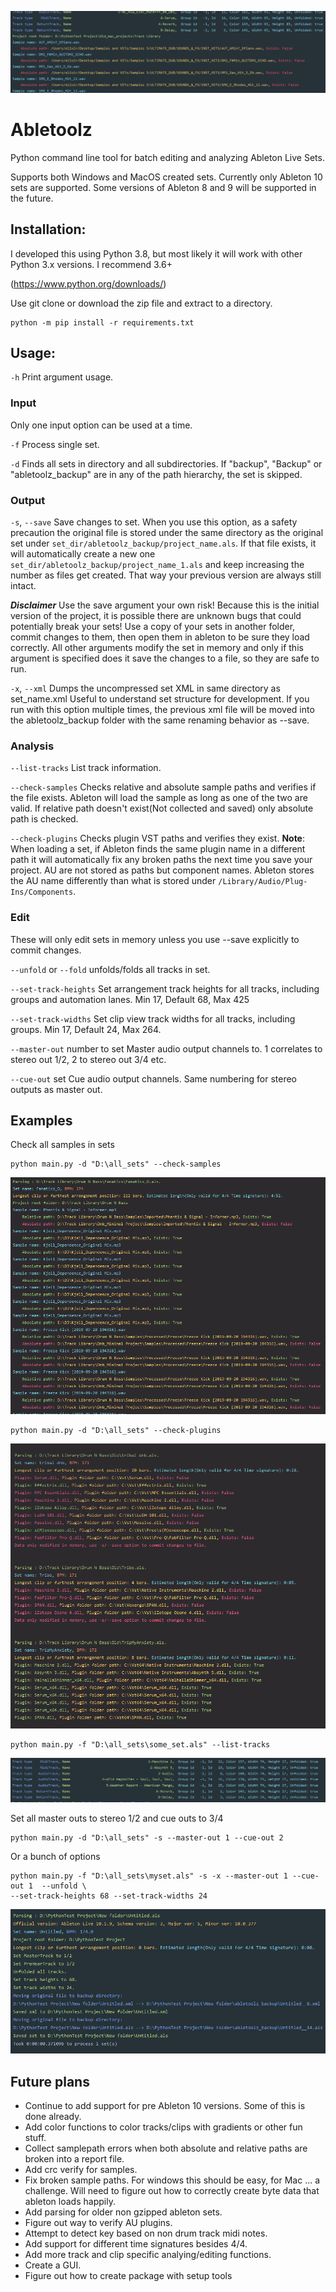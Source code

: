 ![Check plugins](/doc/top.png)
# Abletoolz

Python command line tool for batch editing and analyzing Ableton Live Sets. 

Supports both Windows and MacOS created sets.
Currently only Ableton 10 sets are supported. Some versions of Ableton 8 and 9 will be supported in the future.

## Installation:
I developed this using Python 3.8, but most likely it will work with other Python 3.x versions. I recommend 3.6+

(https://www.python.org/downloads/)

Use git clone or download the zip file and extract to a directory.
```
python -m pip install -r requirements.txt
```

## Usage:
`-h` Print argument usage.

### Input
Only one input option can be used at a time.

`-f` Process single set.

`-d` Finds all sets in directory and all subdirectories. If "backup", "Backup" or "abletoolz_backup" are in any 
of the path hierarchy, the set is skipped.

### Output
`-s`, `--save` 
Save changes to set. When you use this option, as a safety precaution the original file is stored under the same 
directory as the original set under `set_dir/abletoolz_backup/project_name.als`. If that file exists, it will automatically 
create a new one `set_dir/abletoolz_backup/project_name_1.als` and keep increasing the number as files get created. That 
way your previous version are always still intact.

***Disclaimer*** Use the save argument your own risk! Because this is the initial version of the project, it is possible 
there are unknown bugs that could potentially break your sets! Use a copy of your sets in another folder, commit changes
 to them, then open them in ableton to be sure they load correctly. All other arguments modify the set in memory and 
 only if this argument is specified does it save the changes to a file, so they are safe to run.

`-x`, `--xml`  Dumps the uncompressed set XML in same directory as set_name.xml Useful to understand set structure for 
development. If you run with this option multiple times, the previous xml file will be moved into the abletoolz_backup 
folder with the same renaming behavior as --save.

### Analysis
`--list-tracks` List track information.

`--check-samples` Checks relative and absolute sample paths and verifies if the file exists. Ableton will load the 
sample as long as one of the two are valid. If relative path doesn't exist(Not collected and saved) only absolute path 
is checked.

`--check-plugins` Checks plugin VST paths and verifies they exist. **Note**: When loading a set, if Ableton finds the 
same plugin name in a different path it will automatically fix any broken paths the next time you save your project. 
AU are not stored as paths but component names. Ableton stores the AU name differently than what is stored under
`/Library/Audio/Plug-Ins/Components`.

### Edit
These will only edit sets in memory unless you use --save explicitly to commit changes.

`--unfold` or `--fold` unfolds/folds all tracks in set.

`--set-track-heights`  Set arrangement track heights for all tracks, including groups and automation lanes. Min 17, 
Default 68, Max 425

`--set-track-widths` Set clip view track widths for all tracks, including groups. Min 17, Default 24, Max 264. 

`--master-out` number to set Master audio output channels to. 1 correlates to stereo out 1/2, 2 to stereo out 3/4 etc.

`--cue-out` set Cue audio output channels. Same numbering for stereo outputs as master out.

## Examples
Check all samples in sets
```
python main.py -d "D:\all_sets" --check-samples
```
![Check samples](/doc/check_samples.png)


```
python main.py -d "D:\all_sets" --check-plugins
```
![Check plugins](/doc/check_plugins.png)

```
python main.py -f "D:\all_sets\some_set.als" --list-tracks
```
![List tracks](/doc/track_list.png)

Set all master outs to stereo 1/2 and cue outs to 3/4
```
python main.py -d "D:\all_sets" -s --master-out 1 --cue-out 2
```

Or a bunch of options
```
python main.py -f "D:\all_sets\myset.als" -s -x --master-out 1 --cue-out 1  --unfold \
--set-track-heights 68 --set-track-widths 24 
```
![Check plugins](/doc/everything.png)

## Future plans
- Continue to add support for pre Ableton 10 versions. Some of this is done already.
- Add color functions to color tracks/clips with gradients or other fun stuff.
- Collect samplepath errors when both absolute and relative paths are broken into a report file.
- Add crc verify for samples.
- Fix broken sample paths. For windows this should be easy, for Mac ... a challenge. Will need to figure out how to 
correctly create byte data that ableton loads happily.
- Add parsing for older non gzipped ableton sets.
- Figure out way to verify AU plugins.
- Attempt to detect key based on non drum track midi notes.
- Add support for different time signatures besides 4/4.
- Add more track and clip specific analying/editing functions.
- Create a GUI.
- Figure out how to create package with setup tools
